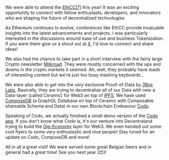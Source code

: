We were able to attend the [EthCC[7]](https://ethcc.io/) this year! It was an exciting opportunity to connect with fellow enthusiasts, developers, and innovators who are shaping the future of decentralized technologies.

As Ethereum continues to evolve, conferences like EthCC provide invaluable insights into the latest advancements and projects. I was particularly interested in the discussions around ease of use and business Tokenization. If you were there give us a shout out at [X](https://x.com/w3t_se), I'd love to connect and share ideas!

We also had the chance to take part in a short interview with the fairly large Crypto newsletter [Milkroad](https://milkroad.com). They were mostly concerned with the ups and downs in the crypto markets it seemed. Ah, well, they probably have loads of interesting content but we're just too busy mashing keyboards...

We were also able to get into the *very* exclusive Proof-of-Data by [3Box Labs](https://3boxlabs.com/). Basically, they are trying to decentralize all of our Data with new a Data-layer (called Ceramic) for Web3 on top of [IPFS](https://ipfs.tech/). We have used [ComposeDB](https://composedb.js.org/) (a GraphQL Database on top of Ceramic with Composable shareable Schema and Data) in our own Blockchain Endeavour [Codo](https://www.codo.community/).

Speaking of Codo, we actually finished a small demo version of the [Codo app](https://app.codo.community/). If you don't know what Codo is, it's our venture into Decentraland trying to build the [Gig-Economy](https://www.canva.com/design/DAGA0AWvJUs/Sf8jR833lo7V6Jxe7ROExA/view?utm_content=DAGA0AWvJUs&utm_campaign=designshare&utm_medium=link&utm_source=editor) layer for Web3. We even handed out some cool flyers to some very enthusiastic and nice people! Stay tuned for an update on Codo, ComposeDB and more!

All in all a great visit! We were served some great Belgian beers and in general had a great time! See you next year (:blush:)!
